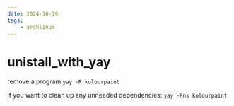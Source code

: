 ```yaml
---
date: 2024-10-19 
tags: 
    - archlinux
---
```


# unistall_with_yay

remove a program
`yay -R kolourpaint`

if you want to clean up any unneeded dependencies:
`yay -Rns kolourpaint`

